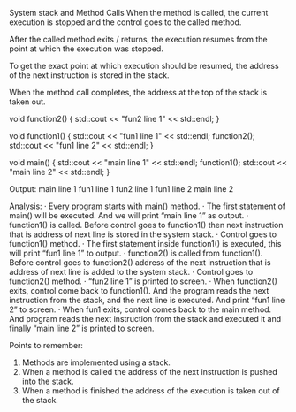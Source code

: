 System stack and Method Calls
When the method is called, the current execution is stopped and the control goes to the called method.

After the called method exits / returns, the execution resumes from the point at which the execution was stopped.

To get the exact point at which execution should be resumed, the address of the next instruction is stored in the stack.

When the method call completes, the address at the top of the stack is taken out.

void function2() {
  std::cout << "fun2 line 1" << std::endl;
}

void function1() {
  std::cout << "fun1 line 1" << std::endl;
  function2();
  std::cout << "fun1 line 2" << std::endl;
}

void main() {
  std::cout << "main line 1" << std::endl;
  function1();
  std::cout << "main line 2" << std::endl;
}

Output:
main line 1
fun1 line 1
fun2 line 1
fun1 line 2
main line 2

Analysis:
· Every program starts with main() method.
· The first statement of main() will be executed. And we will print “main line 1” as output.
· function1() is called. Before control goes to function1() then next instruction that is address of next line is stored in the system stack.
· Control goes to function1() method.
· The first statement inside function1() is executed, this will print “fun1 line 1” to output.
· function2() is called from function1(). Before control goes to function2() address of the next instruction that is address of next line is added to the system stack.
· Control goes to function2() method.
· “fun2 line 1” is printed to screen.
· When function2() exits, control come back to function1(). And the program reads the next instruction from the stack, and the next line is executed. And print “fun1 line 2” to screen.
· When fun1 exits, control comes back to the main method. And program
reads the next instruction from the stack and executed it and finally “main line 2” is printed to screen.

Points to remember:
1. Methods are implemented using a stack.
2. When a method is called the address of the next instruction is pushed into the stack.
3. When a method is finished the address of the execution is taken out of the stack.
